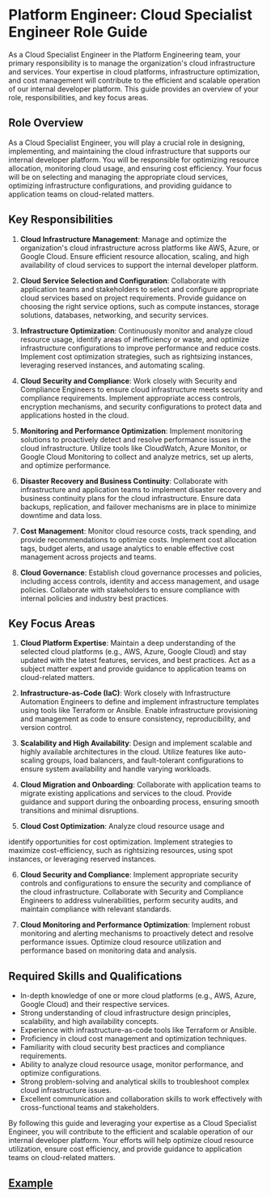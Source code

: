 # Platform Engineer: Cloud Specialist Engineer Role Guide

As a Cloud Specialist Engineer in the Platform Engineering team, your primary responsibility is to manage the organization's cloud infrastructure and services. Your expertise in cloud platforms, infrastructure optimization, and cost management will contribute to the efficient and scalable operation of our internal developer platform. This guide provides an overview of your role, responsibilities, and key focus areas.

## Role Overview

As a Cloud Specialist Engineer, you will play a crucial role in designing, implementing, and maintaining the cloud infrastructure that supports our internal developer platform. You will be responsible for optimizing resource allocation, monitoring cloud usage, and ensuring cost efficiency. Your focus will be on selecting and managing the appropriate cloud services, optimizing infrastructure configurations, and providing guidance to application teams on cloud-related matters.

## Key Responsibilities

1. **Cloud Infrastructure Management**: Manage and optimize the organization's cloud infrastructure across platforms like AWS, Azure, or Google Cloud. Ensure efficient resource allocation, scaling, and high availability of cloud services to support the internal developer platform.

2. **Cloud Service Selection and Configuration**: Collaborate with application teams and stakeholders to select and configure appropriate cloud services based on project requirements. Provide guidance on choosing the right service options, such as compute instances, storage solutions, databases, networking, and security services.

3. **Infrastructure Optimization**: Continuously monitor and analyze cloud resource usage, identify areas of inefficiency or waste, and optimize infrastructure configurations to improve performance and reduce costs. Implement cost optimization strategies, such as rightsizing instances, leveraging reserved instances, and automating scaling.

4. **Cloud Security and Compliance**: Work closely with Security and Compliance Engineers to ensure cloud infrastructure meets security and compliance requirements. Implement appropriate access controls, encryption mechanisms, and security configurations to protect data and applications hosted in the cloud.

5. **Monitoring and Performance Optimization**: Implement monitoring solutions to proactively detect and resolve performance issues in the cloud infrastructure. Utilize tools like CloudWatch, Azure Monitor, or Google Cloud Monitoring to collect and analyze metrics, set up alerts, and optimize performance.

6. **Disaster Recovery and Business Continuity**: Collaborate with infrastructure and application teams to implement disaster recovery and business continuity plans for the cloud infrastructure. Ensure data backups, replication, and failover mechanisms are in place to minimize downtime and data loss.

7. **Cost Management**: Monitor cloud resource costs, track spending, and provide recommendations to optimize costs. Implement cost allocation tags, budget alerts, and usage analytics to enable effective cost management across projects and teams.

8. **Cloud Governance**: Establish cloud governance processes and policies, including access controls, identity and access management, and usage policies. Collaborate with stakeholders to ensure compliance with internal policies and industry best practices.

## Key Focus Areas

1. **Cloud Platform Expertise**: Maintain a deep understanding of the selected cloud platforms (e.g., AWS, Azure, Google Cloud) and stay updated with the latest features, services, and best practices. Act as a subject matter expert and provide guidance to application teams on cloud-related matters.

2. **Infrastructure-as-Code (IaC)**: Work closely with Infrastructure Automation Engineers to define and implement infrastructure templates using tools like Terraform or Ansible. Enable infrastructure provisioning and management as code to ensure consistency, reproducibility, and version control.

3. **Scalability and High Availability**: Design and implement scalable and highly available architectures in the cloud. Utilize features like auto-scaling groups, load balancers, and fault-tolerant configurations to ensure system availability and handle varying workloads.

4. **Cloud Migration and Onboarding**: Collaborate with application teams to migrate existing applications and services to the cloud. Provide guidance and support during the onboarding process, ensuring smooth transitions and minimal disruptions.

5. **Cloud Cost Optimization**: Analyze cloud resource usage and

 identify opportunities for cost optimization. Implement strategies to maximize cost-efficiency, such as rightsizing resources, using spot instances, or leveraging reserved instances.

6. **Cloud Security and Compliance**: Implement appropriate security controls and configurations to ensure the security and compliance of the cloud infrastructure. Collaborate with Security and Compliance Engineers to address vulnerabilities, perform security audits, and maintain compliance with relevant standards.

7. **Cloud Monitoring and Performance Optimization**: Implement robust monitoring and alerting mechanisms to proactively detect and resolve performance issues. Optimize cloud resource utilization and performance based on monitoring data and analysis.

## Required Skills and Qualifications

- In-depth knowledge of one or more cloud platforms (e.g., AWS, Azure, Google Cloud) and their respective services.
- Strong understanding of cloud infrastructure design principles, scalability, and high availability concepts.
- Experience with infrastructure-as-code tools like Terraform or Ansible.
- Proficiency in cloud cost management and optimization techniques.
- Familiarity with cloud security best practices and compliance requirements.
- Ability to analyze cloud resource usage, monitor performance, and optimize configurations.
- Strong problem-solving and analytical skills to troubleshoot complex cloud infrastructure issues.
- Excellent communication and collaboration skills to work effectively with cross-functional teams and stakeholders.

By following this guide and leveraging your expertise as a Cloud Specialist Engineer, you will contribute to the efficient and scalable operation of our internal developer platform. Your efforts will help optimize cloud resource utilization, ensure cost efficiency, and provide guidance to application teams on cloud-related matters.

## [Example](./example.md)
